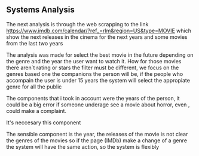 ## Systems Analysis

The next analysis is through the web scrapping to the link https://www.imdb.com/calendar/?ref_=rlm&region=US&type=MOVIE which show the next releases in the cinema for the next years and some movies from the last two years

The analysis was made for select the best movie in the future depending on the genre and the year the user want to watch it. How for those movies there aren´t rating or stars the filter must be different, we focus on the genres based one the companions the person will be, if the people who accompain the user is under 15 years the system will select the appropiate genre for all the public

The components that i took in account were the years of the person, it could be a big error if someone underage see a movie about horror, even , could make a complaint.

It's neccesary this component

The sensible component is the year, the releases of the movie is not clear the genres of the movies so if the page (IMDb) make a change of a genre the system will have the same action, so the system is flexibly